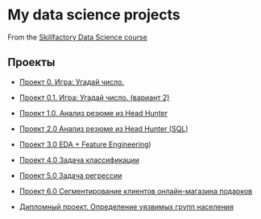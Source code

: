 # My data science projects


From the [Skillfactory Data Science course](https://skillfactory.ru/data-scientist)

## Проекты

* [Проект 0.  Игра: Угадай число.](https://github.com/PavelZhuravkov/sf_data_science/tree/main/project_0)

* [Проект 0.1.  Игра: Угадай число. (вариант 2)](https://github.com/PavelZhuravkov/sf_data_science/tree/main/project_0.1)

* [Проект 1.0. Анализ резюме из Head Hunter](https://github.com/PavelZhuravkov/sf_data_science/tree/main/project_1.0)

* [Проект 2.0  Анализ резюме из Head Hunter (SQL)](https://github.com/PavelZhuravkov/sf_data_science/tree/main/project_2.0)

* [Проект 3.0 EDA + Feature Engineering](https://github.com/PavelZhuravkov/sf_data_science/blob/main/projec_3.0/readme.md))

* [Проект 4.0 Задача классификации](https://github.com/PavelZhuravkov/sf_data_science/blob/main/project_4.0/readme.md)

* [Проект 5.0 Задача регрессии](https://github.com/PavelZhuravkov/sf_data_science/blob/main/project_5.0/readme.md)

* [Проект 6.0 Сегментирование клиентов онлайн-магазина подарков](https://github.com/PavelZhuravkov/sf_data_science/blob/main/project_6.0/readme.md)

* [Дипломный проект. Определение уязвимых групп населения](https://github.com/PavelZhuravkov/sf_data_science/blob/main/DS_diplom/readme.md)
